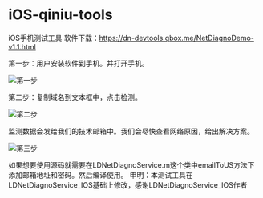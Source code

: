 # iOS-qiniu-tools
iOS手机测试工具
软件下载：https://dn-devtools.qbox.me/NetDiagnoDemo-v1.1.html

第一步：用户安装软件到手机。并打开手机。  

![第一步](http://7xng1t.com1.z0.glb.clouddn.com/githubnet.png)  

第二步：复制域名到文本框中，点击检测。

![第二步](http://7xng1t.com1.z0.glb.clouddn.com/githubnetSecond.png)

监测数据会发给我们的技术邮箱中。我们会尽快查看网络原因，给出解决方案。

![第三步](https://dn-liuhanlin-work.qbox.me/qwt3.png)

如果想要使用源码就需要在LDNetDiagnoService.m这个类中emailToUS方法下添加邮箱地址和密码。然后编译使用。
申明：本测试工具在LDNetDiagnoService_IOS基础上修改，感谢LDNetDiagnoService_IOS作者
